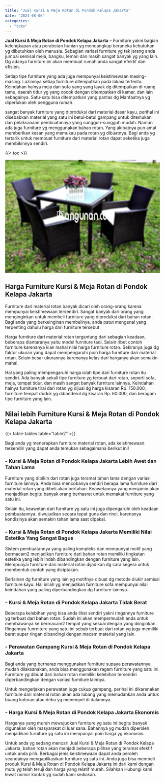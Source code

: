 ```yaml
---
title: "Jual Kursi & Meja Rotan di Pondok Kelapa Jakarta"
date: "2024-08-06"
categories: 
  - "toko"
---
```


**Jual Kursi & Meja Rotan di Pondok Kelapa Jakarta** – Furniture yakni bagian kelengkapan atau perabotan hunian yg mencangkup beraneka kebutuhan yg dibutuhkan oleh manusia. Sebagian variasi furniture yg tak jarang anda jumpai semisal meja, bangku, lemari dan masih sangat banyak yg yang lain. Dg adanya furniture ini akan membuat rumah anda sangat efektif dan efisien.

Setiap tipe furniture yang ada juga mempunyai keistimewaan masing-masing. Lazimnya setiap furniture ditempatkan pada lokasi tertentu. Keindahan halnya meja dan sofa yang yang layak dg ditempatkan di ruang tamu, daerah tidur yg yang cocok dengan ditempatkan di kamar, dan lain sebagainya. Satu-satu bisa ditempatkan yang pantas dg Manfaatnya yg diperlukan oleh pengguna rumah.

sangat banyak furniture yang diproduksi dari material dasar kayu, perihal ini disebabkan material yang satu ini betul-betul gampang untuk ditemukan dan pelaksanaan pembuatannya yang sungguh-sungguh mudah. Namun ada juga furniture yg menggunakan bahan rotan. Yang akibatnya pun amat memberikan kesan yang memukau pada rotan yg dibuatnya. Bagi anda yg tertarik untuk membuat furniture dari material rotan dapat seketika juga membikinnya sendiri.

{{< toc >}}

![Jual Kursi & Meja Rotan di Pondok Kelapa Jakarta](/images/kursi-meja-rotan-murah46.png)

## Harga Furniture Kursi & Meja Rotan di Pondok Kelapa Jakarta

Furniture dari material rotan banyak dicari oleh orang-orang karena mempunyai keistimewaan tersendiri. Sangat banyak dari orang yang menginginkan untuk membeli furniture yang diproduksi dari bahan rotan. Bagi anda yang berkeinginan membelinya, anda patut mengenal yang terpenting dahulu harga dari furniture tersebut.

Harga furniture dari material rotan tergantung dari sebagian keadaan, beberapa diantaranya yaitu model furniture tadi. Selain ribet contoh furniture karenanya kian mahal nilai harga furniture rotan. Sekiranya juga dg faktor ukuran yang dapat mempengaruhi poin harga furniture dari material rotan. Selain besar ukurannya karenanya kelas dari harganya akan semakin mahal.

Hal yang paling mempengaruhi harga ialah tipe dari furniture rotan itu sendiri. Ada banyak sekali tipe furniture yg terbuat dari rotan, seperti sofa, meja, tempat tidur, dan masih sangat banyak furniture lainnya. Keindahan halnya furniture tirai dari rotan yg dijual dg harga kisaran Rp. 150.000, furniture tempat duduk yg dibanderol dg kisaran Rp. 60.000, dan beragam tipe furniture yang lain.

## Nilai lebih Furniture Kursi & Meja Rotan di Pondok Kelapa Jakarta

{{< table-tables table="table2" >}}

Bagi anda yg menerapkan furniture material rotan, ada keistimewaan tersendiri yang dapat anda temukan sebagaimana berikut ini!

### \- Kursi & Meja Rotan di Pondok Kelapa Jakarta Lebih Awet dan Tahan Lama

Furniture yang dibikin dari rotan juga teramat tahan lama dengan variasi furniture lainnya. Anda bisa mencobanya sendiri berapa lama furniture dari material rotan yang dibeli akan bertahan. Keawetannya yang menjamin akan menjadikan begitu banyak orang berhasrat untuk memakai furniture yang satu ini.

Selain itu, keawetan dari furniture yg satu ini juga dipengaruhi oleh keadaan pembuatannya. diwujudkan secara tepat guna dan rinci, karenanya kondisinya akan semakin tahan lama saat dipakai.

### \- Kursi & Meja Rotan di Pondok Kelapa Jakarta Memiliki Nilai Estetika Yang Sangat Bagus

Sistem pembuatannya yang paling kompleks dan mempunyai motif yang bermacam2 menjadikan furniture dari bahan rotan memiliki tingkatan estetika yang lebih indah dibandingkan dengan furniture yang lain. Mempunyai furniture dari material rotan dijadikan dg cara segera untuk membentuk contoh yang diciptakan.

Berlainan dg furniture yang lain yg motifnya dibuat dg metode diukir semisal furniture kayu. Hal inilah yg menjadikan furniture sofa mempunyai nilai keindahan yang paling diperbandingkan dg furniture lainnya.

### \- Kursi & Meja Rotan di Pondok Kelapa Jakarta Tidak Berat

Beberapa kelebihan yang bisa anda lihat sendiri yakni ringannya furniture yg terbuat dari bahan rotan. Sudah ini akan mempermudah anda untuk membawanya ke bermacam2 tempat yang sesuai dengan yang diinginkan. Ringannya funrniture yang satu ini sebab terbuat dari rotan yg juga memiliki berat super ringan dibandingi dengan macam material yang lain.

### \- Perawatan Gampang Kursi & Meja Rotan di Pondok Kelapa Jakarta

Bagi anda yang berharap menggunakan furniture supaya perawatannya mudah dilaksanakan, anda bisa menggunakan ragam furniture yang satu ini. Furniture yg dibuat dari bahan rotan memiliki kelebihan tersendiri diperbandingkan dengan variasi furniture lainnya.

Untuk mengerjakan perawatan juga cukup gampang, perihal ini dikarenakan furniture dari material rotan akan ada lubang yang memudahkan anda untuk buang kotoran atau debu yg menempel di dalamnya.

### \- Harga Kursi & Meja Rotan di Pondok Kelapa Jakarta Ekonomis

Harganya yang murah mewujudkan furniture yg satu ini begitu banyak digunakan oleh masyarakat di luar sana. Bahannya yg mudah diperoleh menjadikan furniture yg satu ini mempunyai poin harga yg ekonomis.

Untuk anda yg sedang mencari Jual Kursi & Meja Rotan di Pondok Kelapa Jakarta, bahan rotan akan menjadi beberapa pilihan yang teramat efektif untuk anda pilih. Berbagai jenis keistimewaan dapat anda peroleh seandainya mengaplikasikan furniture yg satu ini. Anda juga bisa membeli produk Kursi & Meja Rotan di Pondok Kelapa Jakarta ini dari kami dengan mutu yg telah teruji dan harga yang relatif murah. Silahkan Hubungi kami lewat nomor kontak yg sudah kami sediakan.
